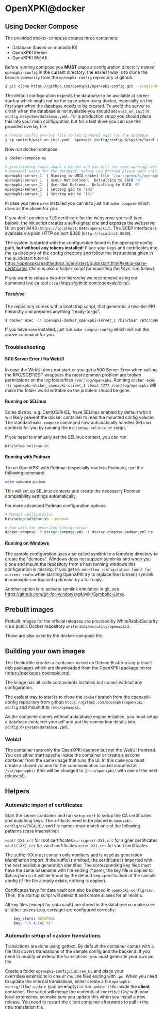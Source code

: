 # OpenXPKI@docker

## Using Docker Compose

The provided docker-compose creates three containers:

- Database (based on mariadb:10)
- OpenXPKI Server
- OpenXPKI WebUI

Before running compose you **MUST** place a configuration directory named `openxpki-config` in the current directory, the easiest way is to clone the branch `community` from the `openxpki-config` repository at github.

```bash
$ git clone https://github.com/openxpki/openxpki-config.git --single-branch --branch=community
```

The default configuration expects the database to be available at server startup which might not be the case when using docker, especially on the first start when the database needs to be created. To avoid the server to crash when the database is not available you should set `wait_on_init` in `config.d/system/database.yaml`. For a production setup you should place this into your main configuration but for a test drive you can use the provided overlay file:

```bash
# Create config overlay file to let OpenXPKI wait for the database
$ cp contrib/wait_on_init.yaml  openxpki-config/config.d/system/local.yaml
```

Now run docker-compose:

```bash
$ docker-compose up

# provisioning takes about a minute and you will see some warnings while
# OpenXPKI waits for the database, before you proceed please wait until you see
openxpki-server_1  | Binding to UNIX socket file "/var/openxpki/openxpki.socket"
openxpki-server_1  | Group Not Defined.  Defaulting to EGID '0'
openxpki-server_1  | User Not Defined.  Defaulting to EUID '0'
openxpki-server_1  | Setting gid to "102"
openxpki-server_1  | Setting uid to "101"
```

In case you have `make` installed you can also just run `make compose` which does all the above for you.

If you don't provide a TLS certificate for the webserver yourself (see below), the init script creates a self-signed one and exposes the webserver UI on port 8443 (`https://localhost:8443/openxpki/`). The SCEP interface is available via plain HTTP on port 8080 (`http://localhost:8080`).

The system is started with the configuration found in the openxpki-config path, **but without any tokens installed**! Place your keys and certificates into the `ca` directory of the config directory and follow the instructions given in the quickstart tutorial: https://openxpki.readthedocs.io/en/latest/quickstart.html#setup-base-certificates (*there is also a helper script for importing the keys, see below*).

If you want to setup a two-tier hierarchy we recommend using our command line ca tool `clca` (https://github.com/openxpki/clca).

##### Testdrive

The repository comes with a bootstrap script, that generates a two-tier PKI hierarchy and prepares anything "ready-to-go".

```bash
$ docker exec -it openxpki-docker_openxpki-server_1 /bin/bash /etc/openxpki/contrib/sampleconfig.sh
```

If you have `make` installed, just run `make sample-config` which will run the above command for you.

### Troubleshooting

#### 500 Server Error / No WebUI

In case the WebUI does not start or you get a 500 Server Error when calling the RPC/SCEP/EST wrappers the most common problem are broken permissions on the log folder/files `/var/log/openxpki`. Running `docker exec -ti openxpki-docker_openxpki-client_1 chmod 4777 /var/log/openxpki` will make the folder world writable so the problem should be gone.

#### Running on SELinux

Some distros, e.g. CentOS/RHEL, have SELinux enabled by default which will likely prevent the docker container to read the mounted config volume. The standard `make compose` command now automatically handles SELinux contexts for you by running the `bin/setup-selinux.sh` script.

If you need to manually set the SELinux context, you can run:
```bash
bin/setup-selinux.sh
```

#### Running with Podman

To run OpenXPKI with Podman (especially rootless Podman), use the following command:

```bash
make compose-podman
```

This will set up SELinux contexts and create the necessary Podman compatibility settings automatically.

For more advanced Podman configuration options:

```bash
# Manual configuration
bin/setup-selinux.sh --podman

# Run with the generated configuration
docker-compose -f docker-compose.yml -f docker-compose.podman.yml up
```

#### Running on Windows

The sample configuration uses a so called symlink to a template directory to create the "democa". Windows does not support symlinks and when you clone 
and mount the repository from a host running windows this configuration is missing. If you get `No workflow configuration found for current realm` 
when starting OpenXPKI try to replace the (broken) symlink in openxpki-config/config.d/realm by a full copy.

Another option is to activate symlink emulation in git, see https://github.com/git-for-windows/git/wiki/Symbolic-Links.

## Prebuilt images

Prebuilt images for the official releases are provided by WhiteRabbitSecurity via a public Docker repository `whiterabbitsecurity/openxpki3`. 

Those are also used by the docker-compose file.

## Building your own images

The Dockerfile creates a container based on Debian Buster using prebuilt deb packages which are downloaded from the OpenXPKI package mirror (https://packages.openxpki.org).

The image has all code components installed but comes without any configuration.

The easiest way to start is to clone the `docker` branch from the openxpki-config repository from github `https://github.com/openxpki/openxpki-config` and mount it to `/etc/openxpki`.

As the container comes without a database engine installed, you must setup a database container yourself and put the connection details into `config.d/system/database.yaml`.

### WebUI

The container runs only the OpenXPKI daemon but not the WebUI frontend. You can either start apache inside the container or create a second container from the same image that runs the UI. In this case you must create a shared volume for the communication socket mounted at `/var/openxpki/` (this will be changed to (`/run/openxpki/` with one of the next releases!).

## Helpers

### Automatic import of certificates

Start the server container and run `setup-cert` to setup the CA certificates and matching keys. The artifacts need to be placed in `openxpki-config/ca/[REALM]/` and file names must match one of the following patterns (case insensitive):

`root(-XX).crt` for root certificates
`ca-signer(-XX).crt` for signer certificates
`vault(-XX).crt` for vault certificates
`scep(-XX).crt` for vault certificates

The suffix -XX must contain only numbers and is used as generation identifier on import. If the suffix is omitted, the certificate is imported with the next available generation identifier. The corresponding key files must have the same basename with file ending (*.pem), the key file is copied to $alias.pem so it will be found by the default key specification of the sample config (if the file already exists, nothing is copied).

Certificates/keys for data vault can also be placed in `openxpki-config/ca/`. Then, the startup script will detect it and create aliases for all realms.

All key files (except for data vault) are stored in the database so make sure all other tokens (e.g. certsign) are configured correctly:
```yaml
    key_store: DATAPOOL
    key: "[% ALIAS %]"
```

### Automatic setup of custom translations

Translations are done using gettext. By default the container comes with a file that covers translations of the sample config and the backend. If you need to modify or extend the translations, you must generate your own po file.

Create a folder `openxpki-config/i18n/en_US` and place your overrides/extensions in one or muliple files ending with `.po`. When you need to update the internal translations, either create a file `openxpki-config/i18n/.update` (can be empty) or run `update-i18n` inside the **client** container. The script will merge the contents of `contrib/i18n/` with your local extensions, so make sure you update this when you install a new release. You need to restart the client container afterwards to pull in the new translation file.
